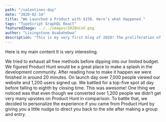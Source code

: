 ```yaml
---
path: "/valentines-day"
date: "2020-02-14"
title: "We Launched a Product with $150. Here’s what Happened."
tags: "TypeScript GraphQL React"
featuredImage: ../../images/2019nCoV.png
author: "Livingstone Asabahebwa"
description: "This is my very first blog of 2020! The proliferation of the ‘there’s an app for that’ mentality has been contagious and introduced more people than ever into the tech community. That’s why I started learning how to code, and it took years for me to learn everything needed to build an app."
---
```


Here is my main content
It is very interesting.

We tried to exhaust all free methods before dipping into our limited budget. We figured Product Hunt would be a great place to make a splash in the development community. After reading how to make it happen we were finished in around 20 minutes. On launch day over 7,000 people viewed our website and 1,200 users signed up. We battled for a top-five spot all day before falling to eighth by closing time. This was awesome! One thing we noticed was that even though we converted over 1,200 people we didn’t get very many upvotes on Product Hunt in comparison. To battle that, we decided to personalize the experience if you came from Product Hunt by giving you a little nudge to direct you back to the site after making a group and entry.
